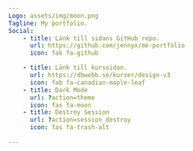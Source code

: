 ```yaml
---
Logo: assets/img/moon.png
Tagline: My portfolio.
Social:
    - title: Länk till sidans GitHub repo.
      url: https://github.com/jennyx/me-portfolio
      icon: fab fa-github

    - title: Länk till kurssidan.
      url: https://dbwebb.se/kurser/design-v3
      icon: fab fa-canadian-maple-leaf    
    - title: Dark Mode
      url: ?action=theme
      icon: fas fa-moon
    - title: Destroy Session
      url: ?action=session_destroy
      icon: fas fa-trash-alt
    
---
```

